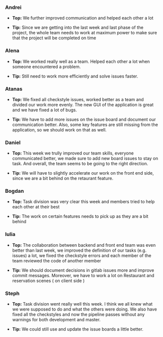 ### Andrei
- **Top:** We further improved communication and helped each other a lot

- **Tip:** Since we are getting into the last week and last phase of the project, the whole team needs to work at maximum power to make sure that the project will be completed on time

### Alena
- **Top:** We worked really well as a team. Helped each other a lot when someone encountered a problem.

- **Tip:** Still need to work more efficiently and solve issues faster.

### Atanas
- **Top:** We fixed all checkstyle issues, worked better as a team and divided our work more evenly. The new GUI of the application is great and we have fixed a lot of bugs. 

- **Tip:** We have to add more issues on the issue board and document our communication better. Also, some key features are still missing from the application, so we should work on that as well.

### Daniel 
- **Top:** This week we trully improved our team skills, everyone communicated better, we made sure to add new board issues to stay on task. And overall, the team seems to be going to the right direction.

- **Tip:** We will have to slightly accelerate our work on the front end side, since we are a bit behind on the retaurant feature.

### Bogdan
- **Top:** Task division was very clear this week and members tried to help each other at their best

- **Tip:** The work on certain features needs to pick up as they are a bit behind

### Iulia
- **Top:** The collaboration between backend and front end team was even better than last week, we improved the definition of our tasks (e.g. issues) a lot, we fixed the checkstyle errors and each member of the team reviewed the code of another member 

- **Tip:** We should document decisions in gitlab issues more and improve commit messages. Moreover, we have to work a lot on Restaurant and reservation scenes ( on client side )


### Steph
- **Top:** Task division went really well this week. I think we all knew what we were supposed to do and what the others were doing. We also have fixed all the checkstyles and now the pipeline passes without any warnings for both development and master.

- **Tip:** We could still use and update the issue boards a little better.